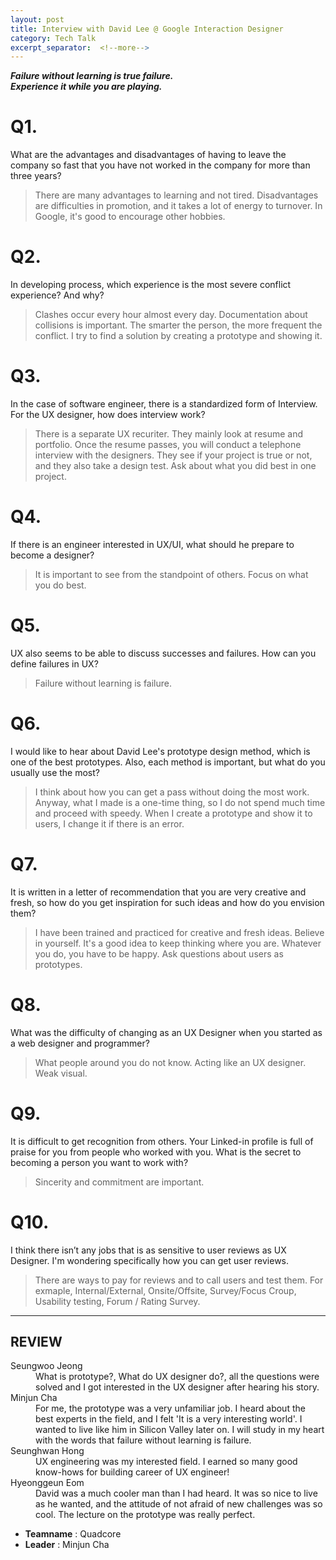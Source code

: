 ```yaml
---
layout: post
title: Interview with David Lee @ Google Interaction Designer
category: Tech Talk
excerpt_separator:  <!--more-->
---
```


***Failure without learning is true failure.***    
***Experience it while you are playing.***    

# Q1.

What are the advantages and disadvantages of having to leave the company so fast that you have not worked in the company for more than three years?

> There are many advantages to learning and not tired.
Disadvantages are difficulties in promotion, and it takes a lot of energy to turnover.
In Google, it's good to encourage other hobbies.

# Q2.

In developing process, which experience is the most severe conflict experience? And why?

> Clashes occur every hour almost every day.
Documentation about collisions is important.
The smarter the person, the more frequent the conflict.
I try to find a solution by creating a prototype and showing it.

# Q3.

In the case of software engineer, there is a standardized form of Interview. For the UX designer, how does interview work?

> There is a separate UX recuriter. They mainly look at resume and portfolio. Once the resume passes, you will conduct a telephone interview with the designers. They see if your project is true or not, and they also take a design test. Ask about what you did best in one project.

# Q4.

If there is an engineer interested in UX/UI, what should he prepare to become a designer?

> It is important to see from the standpoint of others.
Focus on what you do best.


# Q5.

UX also seems to be able to discuss successes and failures. How can you define failures in UX?

> Failure without learning is failure.

# Q6.

I would like to hear about David Lee's prototype design method, which is one of the best prototypes. Also, each method is important, but what do you usually use the most?

> I think about how you can get a pass without doing the most work. Anyway, what I made is a one-time thing, so I do not spend much time and proceed with speedy. When I create a prototype and show it to users, I change it if there is an error.

# Q7.

It is written in a letter of recommendation that you are very creative and fresh, so how do you get inspiration for such ideas and how do you envision them?

> I have been trained and practiced for creative and fresh ideas. Believe in yourself. It's a good idea to keep thinking where you are. Whatever you do, you have to be happy. Ask questions about users as prototypes.

# Q8.

What was the difficulty of changing as an UX Designer when you started as a web designer and programmer?

> What people around you do not know.
Acting like an UX designer.
Weak visual.

# Q9.

It is difficult to get recognition from others. Your Linked-in profile is full of praise for you from people who worked with you. What is the secret to becoming a person you want to work with?

> Sincerity and commitment are important.

# Q10.

I think there isn’t any jobs that is as sensitive to user reviews as UX Designer. I'm wondering specifically how you can get user reviews.

> There are ways to pay for reviews and to call users and test them. For exmaple, Internal/External, Onsite/Offsite, Survey/Focus Croup, Usability testing, Forum / Rating Survey.

* * *

## REVIEW
<dl>
    <dt>Seungwoo Jeong</dt>
        <dd>What is prototype?, What do UX designer do?, all the questions were solved and I got interested in the UX designer after hearing his story.</dd>
    <dt>Minjun Cha</dt>
        <dd>For me, the prototype was a very unfamiliar job. I heard about the best experts in the field, and I felt 'It is a very interesting world'. I wanted to live like him in Silicon Valley later on. I will study in my heart with the words that failure without learning is failure.</dd>
    <dt>Seunghwan Hong</dt>
        <dd>UX engineering was my interested field. I earned so many good know-hows for building career of UX engineer!</dd>
    <dt>Hyeonggeun Eom</dt>
        <dd>David was a much cooler man than I had heard. It was so nice to live as he wanted, and the attitude of not afraid of new challenges was so cool. The lecture on the prototype was really perfect.</dd>
</dl>

- **Teamname** : Quadcore 
- **Leader** : Minjun Cha

